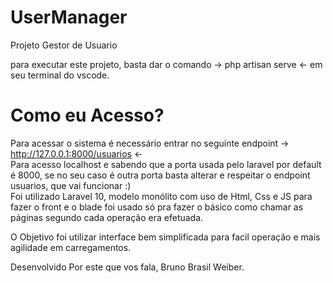 # UserManager
 Projeto Gestor de Usuario

 para executar este projeto, basta dar o comando -> php artisan serve <- em seu terminal do vscode.


# Como eu Acesso?

Para acessar o sistema é necessário entrar no seguinte endpoint -> http://127.0.0.1:8000/usuarios <- 
<br>
Para acesso localhost e sabendo que a porta usada pelo laravel por default é 8000, se no seu caso é outra porta basta alterar e respeitar o endpoint usuarios, que vai funcionar :)
<br>
Foi utilizado Laravel 10, modelo monólito com uso de Html, Css e JS para fazer o front e o blade foi usado só pra fazer o básico como chamar as páginas segundo cada operação era efetuada.

O Objetivo foi utilizar interface bem simplificada para facil operação e mais agilidade em carregamentos.

Desenvolvido Por este que vos fala, Bruno Brasil Weiber.
